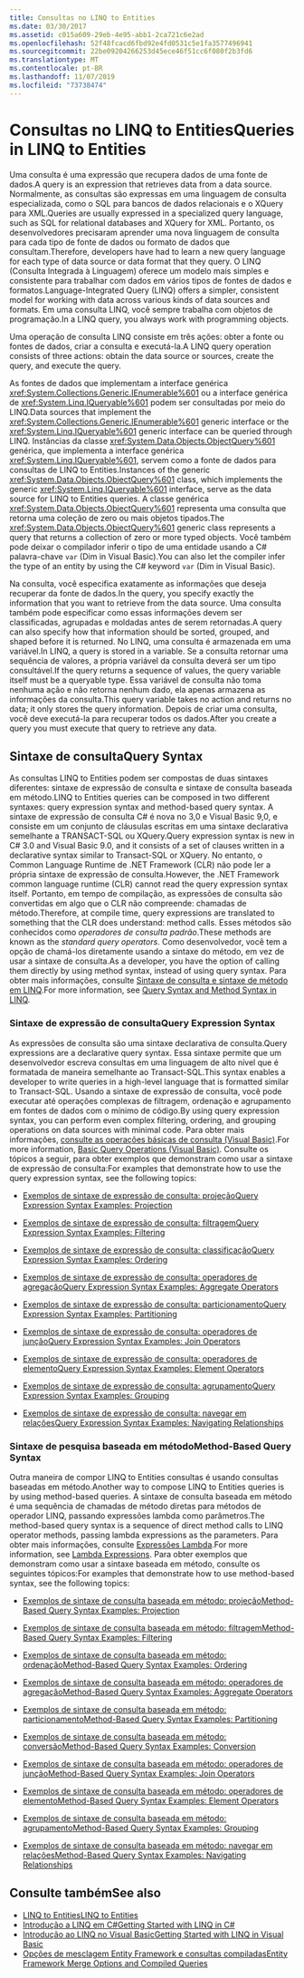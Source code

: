 ```yaml
---
title: Consultas no LINQ to Entities
ms.date: 03/30/2017
ms.assetid: c015a609-29eb-4e95-abb1-2ca721c6e2ad
ms.openlocfilehash: 52f48fcacd6fbd92e4fd0531c5e1fa3577496941
ms.sourcegitcommit: 22be09204266253d45ece46f51cc6f080f2b3fd6
ms.translationtype: MT
ms.contentlocale: pt-BR
ms.lasthandoff: 11/07/2019
ms.locfileid: "73738474"
---
```

# <a name="queries-in-linq-to-entities"></a><span data-ttu-id="571b1-102">Consultas no LINQ to Entities</span><span class="sxs-lookup"><span data-stu-id="571b1-102">Queries in LINQ to Entities</span></span>
<span data-ttu-id="571b1-103">Uma consulta é uma expressão que recupera dados de uma fonte de dados.</span><span class="sxs-lookup"><span data-stu-id="571b1-103">A query is an expression that retrieves data from a data source.</span></span> <span data-ttu-id="571b1-104">Normalmente, as consultas são expressas em uma linguagem de consulta especializada, como o SQL para bancos de dados relacionais e o XQuery para XML.</span><span class="sxs-lookup"><span data-stu-id="571b1-104">Queries are usually expressed in a specialized query language, such as SQL for relational databases and XQuery for XML.</span></span> <span data-ttu-id="571b1-105">Portanto, os desenvolvedores precisaram aprender uma nova linguagem de consulta para cada tipo de fonte de dados ou formato de dados que consultam.</span><span class="sxs-lookup"><span data-stu-id="571b1-105">Therefore, developers have had to learn a new query language for each type of data source or data format that they query.</span></span> <span data-ttu-id="571b1-106">O LINQ (Consulta Integrada à Linguagem) oferece um modelo mais simples e consistente para trabalhar com dados em vários tipos de fontes de dados e formatos.</span><span class="sxs-lookup"><span data-stu-id="571b1-106">Language-Integrated Query (LINQ) offers a simpler, consistent model for working with data across various kinds of data sources and formats.</span></span> <span data-ttu-id="571b1-107">Em uma consulta LINQ, você sempre trabalha com objetos de programação.</span><span class="sxs-lookup"><span data-stu-id="571b1-107">In a LINQ query, you always work with programming objects.</span></span>  
  
 <span data-ttu-id="571b1-108">Uma operação de consulta LINQ consiste em três ações: obter a fonte ou fontes de dados, criar a consulta e executá-la.</span><span class="sxs-lookup"><span data-stu-id="571b1-108">A LINQ query operation consists of three actions: obtain the data source or sources, create the query, and execute the query.</span></span>  
  
 <span data-ttu-id="571b1-109">As fontes de dados que implementam a interface genérica <xref:System.Collections.Generic.IEnumerable%601> ou a interface genérica de <xref:System.Linq.IQueryable%601> podem ser consultadas por meio do LINQ.</span><span class="sxs-lookup"><span data-stu-id="571b1-109">Data sources that implement the <xref:System.Collections.Generic.IEnumerable%601> generic interface or the <xref:System.Linq.IQueryable%601> generic interface can be queried through LINQ.</span></span> <span data-ttu-id="571b1-110">Instâncias da classe <xref:System.Data.Objects.ObjectQuery%601> genérica, que implementa a interface genérica <xref:System.Linq.IQueryable%601>, servem como a fonte de dados para consultas de LINQ to Entities.</span><span class="sxs-lookup"><span data-stu-id="571b1-110">Instances of the generic <xref:System.Data.Objects.ObjectQuery%601> class, which implements the generic <xref:System.Linq.IQueryable%601> interface, serve as the data source for LINQ to Entities queries.</span></span> <span data-ttu-id="571b1-111">A classe genérica <xref:System.Data.Objects.ObjectQuery%601> representa uma consulta que retorna uma coleção de zero ou mais objetos tipados.</span><span class="sxs-lookup"><span data-stu-id="571b1-111">The <xref:System.Data.Objects.ObjectQuery%601> generic class represents a query that returns a collection of zero or more typed objects.</span></span> <span data-ttu-id="571b1-112">Você também pode deixar o compilador inferir o tipo de uma entidade usando a C# palavra-chave `var` (Dim in Visual Basic).</span><span class="sxs-lookup"><span data-stu-id="571b1-112">You can also let the compiler infer the type of an entity by using the C# keyword `var` (Dim in Visual Basic).</span></span>  
  
 <span data-ttu-id="571b1-113">Na consulta, você especifica exatamente as informações que deseja recuperar da fonte de dados.</span><span class="sxs-lookup"><span data-stu-id="571b1-113">In the query, you specify exactly the information that you want to retrieve from the data source.</span></span> <span data-ttu-id="571b1-114">Uma consulta também pode especificar como essas informações devem ser classificadas, agrupadas e moldadas antes de serem retornadas.</span><span class="sxs-lookup"><span data-stu-id="571b1-114">A query can also specify how that information should be sorted, grouped, and shaped before it is returned.</span></span> <span data-ttu-id="571b1-115">No LINQ, uma consulta é armazenada em uma variável.</span><span class="sxs-lookup"><span data-stu-id="571b1-115">In LINQ, a query is stored in a variable.</span></span> <span data-ttu-id="571b1-116">Se a consulta retornar uma sequência de valores, a própria variável da consulta deverá ser um tipo consultável.</span><span class="sxs-lookup"><span data-stu-id="571b1-116">If the query returns a sequence of values, the query variable itself must be a queryable type.</span></span> <span data-ttu-id="571b1-117">Essa variável de consulta não toma nenhuma ação e não retorna nenhum dado, ela apenas armazena as informações da consulta.</span><span class="sxs-lookup"><span data-stu-id="571b1-117">This query variable takes no action and returns no data; it only stores the query information.</span></span> <span data-ttu-id="571b1-118">Depois de criar uma consulta, você deve executá-la para recuperar todos os dados.</span><span class="sxs-lookup"><span data-stu-id="571b1-118">After you create a query you must execute that query to retrieve any data.</span></span>  
  
## <a name="query-syntax"></a><span data-ttu-id="571b1-119">Sintaxe de consulta</span><span class="sxs-lookup"><span data-stu-id="571b1-119">Query Syntax</span></span>  
 <span data-ttu-id="571b1-120">As consultas LINQ to Entities podem ser compostas de duas sintaxes diferentes: sintaxe de expressão de consulta e sintaxe de consulta baseada em método.</span><span class="sxs-lookup"><span data-stu-id="571b1-120">LINQ to Entities queries can be composed in two different syntaxes: query expression syntax and method-based query syntax.</span></span> <span data-ttu-id="571b1-121">A sintaxe de expressão de consulta C# é nova no 3,0 e Visual Basic 9,0, e consiste em um conjunto de cláusulas escritas em uma sintaxe declarativa semelhante a TRANSACT-SQL ou XQuery.</span><span class="sxs-lookup"><span data-stu-id="571b1-121">Query expression syntax is new in C# 3.0 and Visual Basic 9.0, and it consists of a set of clauses written in a declarative syntax similar to Transact-SQL or XQuery.</span></span> <span data-ttu-id="571b1-122">No entanto, o Common Language Runtime de .NET Framework (CLR) não pode ler a própria sintaxe de expressão de consulta.</span><span class="sxs-lookup"><span data-stu-id="571b1-122">However, the .NET Framework common language runtime (CLR) cannot read the query expression syntax itself.</span></span> <span data-ttu-id="571b1-123">Portanto, em tempo de compilação, as expressões de consulta são convertidas em algo que o CLR não compreende: chamadas de método.</span><span class="sxs-lookup"><span data-stu-id="571b1-123">Therefore, at compile time, query expressions are translated to something that the CLR does understand: method calls.</span></span> <span data-ttu-id="571b1-124">Esses métodos são conhecidos como *operadores de consulta padrão*.</span><span class="sxs-lookup"><span data-stu-id="571b1-124">These methods are known as the *standard query operators*.</span></span> <span data-ttu-id="571b1-125">Como desenvolvedor, você tem a opção de chamá-los diretamente usando a sintaxe do método, em vez de usar a sintaxe de consulta.</span><span class="sxs-lookup"><span data-stu-id="571b1-125">As a developer, you have the option of calling them directly by using method syntax, instead of using query syntax.</span></span> <span data-ttu-id="571b1-126">Para obter mais informações, consulte [Sintaxe de consulta e sintaxe de método em LINQ](../../../../../csharp/programming-guide/concepts/linq/query-syntax-and-method-syntax-in-linq.md).</span><span class="sxs-lookup"><span data-stu-id="571b1-126">For more information, see [Query Syntax and Method Syntax in LINQ](../../../../../csharp/programming-guide/concepts/linq/query-syntax-and-method-syntax-in-linq.md).</span></span>  
  
### <a name="query-expression-syntax"></a><span data-ttu-id="571b1-127">Sintaxe de expressão de consulta</span><span class="sxs-lookup"><span data-stu-id="571b1-127">Query Expression Syntax</span></span>  
 <span data-ttu-id="571b1-128">As expressões de consulta são uma sintaxe declarativa de consulta.</span><span class="sxs-lookup"><span data-stu-id="571b1-128">Query expressions are a declarative query syntax.</span></span> <span data-ttu-id="571b1-129">Essa sintaxe permite que um desenvolvedor escreva consultas em uma linguagem de alto nível que é formatada de maneira semelhante ao Transact-SQL.</span><span class="sxs-lookup"><span data-stu-id="571b1-129">This syntax enables a developer to write queries in a high-level language that is formatted similar to Transact-SQL.</span></span> <span data-ttu-id="571b1-130">Usando a sintaxe de expressão de consulta, você pode executar até operações complexas de filtragem, ordenação e agrupamento em fontes de dados com o mínimo de código.</span><span class="sxs-lookup"><span data-stu-id="571b1-130">By using query expression syntax, you can perform even complex filtering, ordering, and grouping operations on data sources with minimal code.</span></span> <span data-ttu-id="571b1-131">Para obter mais informações, [consulte as operações básicas de consulta (Visual Basic)](../../../../../visual-basic/programming-guide/concepts/linq/basic-query-operations.md).</span><span class="sxs-lookup"><span data-stu-id="571b1-131">For more information, [Basic Query Operations (Visual Basic)](../../../../../visual-basic/programming-guide/concepts/linq/basic-query-operations.md).</span></span> <span data-ttu-id="571b1-132">Consulte os tópicos a seguir, para obter exemplos que demonstram como usar a sintaxe de expressão de consulta:</span><span class="sxs-lookup"><span data-stu-id="571b1-132">For examples that demonstrate how to use the query expression syntax, see the following topics:</span></span>  
  
- [<span data-ttu-id="571b1-133">Exemplos de sintaxe de expressão de consulta: projeção</span><span class="sxs-lookup"><span data-stu-id="571b1-133">Query Expression Syntax Examples: Projection</span></span>](query-expression-syntax-examples-projection.md)  
  
- [<span data-ttu-id="571b1-134">Exemplos de sintaxe de expressão de consulta: filtragem</span><span class="sxs-lookup"><span data-stu-id="571b1-134">Query Expression Syntax Examples: Filtering</span></span>](query-expression-syntax-examples-filtering.md)  
  
- [<span data-ttu-id="571b1-135">Exemplos de sintaxe de expressão de consulta: classificação</span><span class="sxs-lookup"><span data-stu-id="571b1-135">Query Expression Syntax Examples: Ordering</span></span>](query-expression-syntax-examples-ordering.md)  
  
- [<span data-ttu-id="571b1-136">Exemplos de sintaxe de expressão de consulta: operadores de agregação</span><span class="sxs-lookup"><span data-stu-id="571b1-136">Query Expression Syntax Examples: Aggregate Operators</span></span>](query-expression-syntax-examples-aggregate-operators.md)  
  
- [<span data-ttu-id="571b1-137">Exemplos de sintaxe de expressão de consulta: particionamento</span><span class="sxs-lookup"><span data-stu-id="571b1-137">Query Expression Syntax Examples: Partitioning</span></span>](query-expression-syntax-examples-partitioning.md)  
  
- [<span data-ttu-id="571b1-138">Exemplos de sintaxe de expressão de consulta: operadores de junção</span><span class="sxs-lookup"><span data-stu-id="571b1-138">Query Expression Syntax Examples: Join Operators</span></span>](query-expression-syntax-examples-join-operators.md)  
  
- [<span data-ttu-id="571b1-139">Exemplos de sintaxe de expressão de consulta: operadores de elemento</span><span class="sxs-lookup"><span data-stu-id="571b1-139">Query Expression Syntax Examples: Element Operators</span></span>](query-expression-syntax-examples-element-operators.md)  
  
- [<span data-ttu-id="571b1-140">Exemplos de sintaxe de expressão de consulta: agrupamento</span><span class="sxs-lookup"><span data-stu-id="571b1-140">Query Expression Syntax Examples: Grouping</span></span>](query-expression-syntax-examples-grouping.md)  
  
- [<span data-ttu-id="571b1-141">Exemplos de sintaxe de expressão de consulta: navegar em relações</span><span class="sxs-lookup"><span data-stu-id="571b1-141">Query Expression Syntax Examples: Navigating Relationships</span></span>](query-expression-syntax-examples-navigating-relationships.md)  
  
### <a name="method-based-query-syntax"></a><span data-ttu-id="571b1-142">Sintaxe de pesquisa baseada em método</span><span class="sxs-lookup"><span data-stu-id="571b1-142">Method-Based Query Syntax</span></span>  
 <span data-ttu-id="571b1-143">Outra maneira de compor LINQ to Entities consultas é usando consultas baseadas em método.</span><span class="sxs-lookup"><span data-stu-id="571b1-143">Another way to compose LINQ to Entities queries is by using method-based queries.</span></span> <span data-ttu-id="571b1-144">A sintaxe de consulta baseada em método é uma sequência de chamadas de método diretas para métodos de operador LINQ, passando expressões lambda como parâmetros.</span><span class="sxs-lookup"><span data-stu-id="571b1-144">The method-based query syntax is a sequence of direct method calls to LINQ operator methods, passing lambda expressions as the parameters.</span></span> <span data-ttu-id="571b1-145">Para obter mais informações, consulte [Expressões Lambda](../../../../../csharp/programming-guide/statements-expressions-operators/lambda-expressions.md).</span><span class="sxs-lookup"><span data-stu-id="571b1-145">For more information, see [Lambda Expressions](../../../../../csharp/programming-guide/statements-expressions-operators/lambda-expressions.md).</span></span> <span data-ttu-id="571b1-146">Para obter exemplos que demonstram como usar a sintaxe baseada em método, consulte os seguintes tópicos:</span><span class="sxs-lookup"><span data-stu-id="571b1-146">For examples that demonstrate how to use method-based syntax, see the following topics:</span></span>  
  
- [<span data-ttu-id="571b1-147">Exemplos de sintaxe de consulta baseada em método: projeção</span><span class="sxs-lookup"><span data-stu-id="571b1-147">Method-Based Query Syntax Examples: Projection</span></span>](method-based-query-syntax-examples-projection.md)  
  
- [<span data-ttu-id="571b1-148">Exemplos de sintaxe de consulta baseada em método: filtragem</span><span class="sxs-lookup"><span data-stu-id="571b1-148">Method-Based Query Syntax Examples: Filtering</span></span>](method-based-query-syntax-examples-filtering.md)  
  
- [<span data-ttu-id="571b1-149">Exemplos de sintaxe de consulta baseada em método: ordenação</span><span class="sxs-lookup"><span data-stu-id="571b1-149">Method-Based Query Syntax Examples: Ordering</span></span>](method-based-query-syntax-examples-ordering.md)  
  
- [<span data-ttu-id="571b1-150">Exemplos de sintaxe de consulta baseada em método: operadores de agregação</span><span class="sxs-lookup"><span data-stu-id="571b1-150">Method-Based Query Syntax Examples: Aggregate Operators</span></span>](method-based-query-syntax-examples-aggregate-operators.md)  
  
- [<span data-ttu-id="571b1-151">Exemplos de sintaxe de consulta baseada em método: particionamento</span><span class="sxs-lookup"><span data-stu-id="571b1-151">Method-Based Query Syntax Examples: Partitioning</span></span>](method-based-query-syntax-examples-partitioning.md)  
  
- [<span data-ttu-id="571b1-152">Exemplos de sintaxe de consulta baseada em método: conversão</span><span class="sxs-lookup"><span data-stu-id="571b1-152">Method-Based Query Syntax Examples: Conversion</span></span>](method-based-query-syntax-examples-conversion.md)  
  
- [<span data-ttu-id="571b1-153">Exemplos de sintaxe de consulta baseada em método: operadores de junção</span><span class="sxs-lookup"><span data-stu-id="571b1-153">Method-Based Query Syntax Examples: Join Operators</span></span>](method-based-query-syntax-examples-join-operators.md)  
  
- [<span data-ttu-id="571b1-154">Exemplos de sintaxe de consulta baseada em método: operadores de elemento</span><span class="sxs-lookup"><span data-stu-id="571b1-154">Method-Based Query Syntax Examples: Element Operators</span></span>](method-based-query-syntax-examples-element-operators.md)  
  
- [<span data-ttu-id="571b1-155">Exemplos de sintaxe de consulta baseada em método: agrupamento</span><span class="sxs-lookup"><span data-stu-id="571b1-155">Method-Based Query Syntax Examples: Grouping</span></span>](method-based-query-syntax-examples-grouping.md)  
  
- [<span data-ttu-id="571b1-156">Exemplos de sintaxe de consulta baseada em método: navegar em relações</span><span class="sxs-lookup"><span data-stu-id="571b1-156">Method-Based Query Syntax Examples: Navigating Relationships</span></span>](method-based-query-syntax-examples-navigating-relationships.md)  
  
## <a name="see-also"></a><span data-ttu-id="571b1-157">Consulte também</span><span class="sxs-lookup"><span data-stu-id="571b1-157">See also</span></span>

- [<span data-ttu-id="571b1-158">LINQ to Entities</span><span class="sxs-lookup"><span data-stu-id="571b1-158">LINQ to Entities</span></span>](linq-to-entities.md)
- [<span data-ttu-id="571b1-159">Introdução a LINQ em C#</span><span class="sxs-lookup"><span data-stu-id="571b1-159">Getting Started with LINQ in C#</span></span>](../../../../../csharp/programming-guide/concepts/linq/index.md)
- [<span data-ttu-id="571b1-160">Introdução ao LINQ no Visual Basic</span><span class="sxs-lookup"><span data-stu-id="571b1-160">Getting Started with LINQ in Visual Basic</span></span>](../../../../../visual-basic/programming-guide/concepts/linq/getting-started-with-linq.md)
- [<span data-ttu-id="571b1-161">Opções de mesclagem Entity Framework e consultas compiladas</span><span class="sxs-lookup"><span data-stu-id="571b1-161">Entity Framework Merge Options and Compiled Queries</span></span>](https://go.microsoft.com/fwlink/?LinkId=199591)
